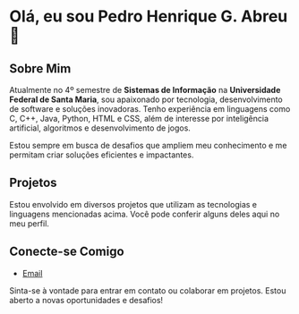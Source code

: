 # Olá, eu sou Pedro Henrique G. Abreu 👋

## Sobre Mim
Atualmente no 4º semestre de **Sistemas de Informação** na **Universidade Federal de Santa Maria**, sou apaixonado por tecnologia, desenvolvimento de software e soluções inovadoras. Tenho experiência em linguagens como C, C++, Java, Python, HTML e CSS, além de interesse por inteligência artificial, algoritmos e desenvolvimento de jogos.

Estou sempre em busca de desafios que ampliem meu conhecimento e me permitam criar soluções eficientes e impactantes.

## Projetos
Estou envolvido em diversos projetos que utilizam as tecnologias e linguagens mencionadas acima. Você pode conferir alguns deles aqui no meu perfil.

## Conecte-se Comigo
- [Email](mailto:pedroabreuiv@gmail.com)

Sinta-se à vontade para entrar em contato ou colaborar em projetos. Estou aberto a novas oportunidades e desafios!
